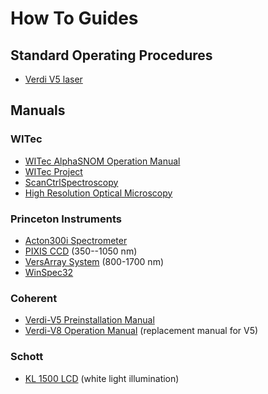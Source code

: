 # How To Guides

## Standard Operating Procedures

- [Verdi V5 laser](verdi_SOP.pdf)

## Manuals

### WITec

- [WITec AlphaSNOM Operation Manual](manuals/Witec_Operation_Manual_SNOM092004.pdf)
- [WITec Project](manuals/WITec_Project.pdf)
- [ScanCtrlSpectroscopy](manuals/Witec_ScanCtrlSpectroscopyPlus.pdf)
- [High Resolution Optical Microscopy](manuals/Witec_Tutorial_High-Resolution-Microscopy.pdf)

### Princeton Instruments

- [Acton300i Spectrometer](manuals/Princeton-Instruments_SP-300i_Manual.pdf)
- [PIXIS CCD](manuals/Princeton-Instruments_PIXIS_100_datasheet-rebranded.pdf) (350--1050 nm)
- [VersArray System](manuals/Princeton-Instruments_VersArray-System_Manual.pdf) (800-1700 nm)
- [WinSpec32](manuals/Princeton-Instruments_WinSpec32_UserManual2.6.pdf)

### Coherent

- [Verdi-V5 Preinstallation Manual](manuals/Verdi_V2-V5-V6_Preinstallation.pdf)
- [Verdi-V8 Operation Manual](manuals/Verdi_V8-V10_Manual.pdf) (replacement manual for V5)

### Schott

- [KL 1500 LCD](manuals/Schott_KL1500LCD_Manual.pdf) (white light illumination)

